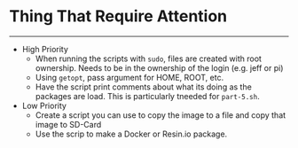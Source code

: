 <!--
Maintainer:   jeffskinnerbox@yahoo.com / www.jeffskinnerbox.me
Version:      0.4
-->

# Thing That Require Attention

-----

* High Priority
    * When running the scripts with `sudo`, files are created with root ownership.  Needs to be in the ownership of the login (e.g. jeff or pi)
    * Using `getopt`, pass argument for HOME, ROOT, etc.
    * Have the script print comments about what its doing as the packages are load.  This is particularly tneeded for `part-5.sh`.
* Low Priority
    * Create a script you can use to copy the image to a file and copy that image to SD-Card
    * Use the scrip to make a Docker or Resin.io package.
